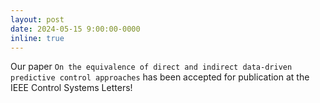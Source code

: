 ```yaml
---
layout: post
date: 2024-05-15 9:00:00-0000
inline: true
---
```


Our paper `On the equivalence of direct and indirect data-driven predictive control approaches` has been accepted for publication at the IEEE Control Systems Letters!
